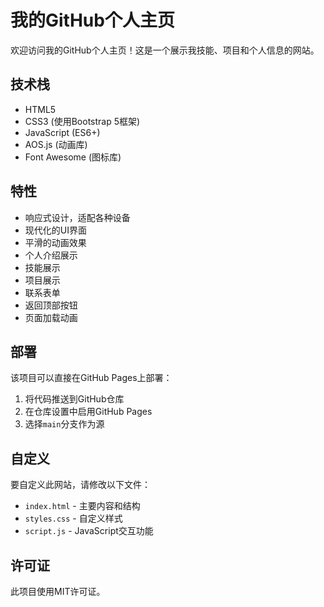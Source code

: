 # 我的GitHub个人主页

欢迎访问我的GitHub个人主页！这是一个展示我技能、项目和个人信息的网站。

## 技术栈

- HTML5
- CSS3 (使用Bootstrap 5框架)
- JavaScript (ES6+)
- AOS.js (动画库)
- Font Awesome (图标库)

## 特性

- 响应式设计，适配各种设备
- 现代化的UI界面
- 平滑的动画效果
- 个人介绍展示
- 技能展示
- 项目展示
- 联系表单
- 返回顶部按钮
- 页面加载动画

## 部署

该项目可以直接在GitHub Pages上部署：

1. 将代码推送到GitHub仓库
2. 在仓库设置中启用GitHub Pages
3. 选择`main`分支作为源

## 自定义

要自定义此网站，请修改以下文件：

- `index.html` - 主要内容和结构
- `styles.css` - 自定义样式
- `script.js` - JavaScript交互功能

## 许可证

此项目使用MIT许可证。